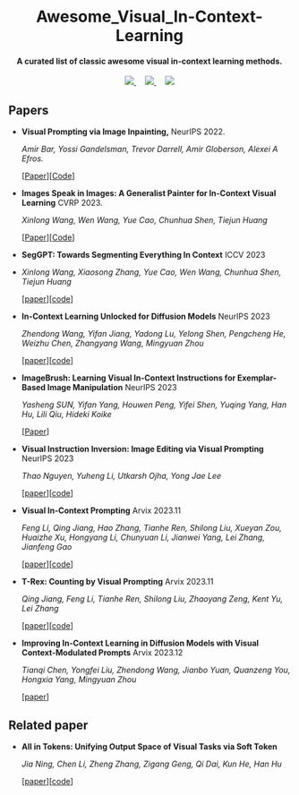 # 
<h1 align='center'>
  <br>
  Awesome_Visual_In-Context-Learning
  <br>
</h1>

<h4 align="center">
  A curated list of classic awesome visual in-context learning methods.
</h4>

<div align="center">
  <a href="https://github.com/sindresorhus/awesome" target='_blank'>
    <img src="https://cdn.rawgit.com/sindresorhus/awesome/d7305f38d29fed78fa85652e3a63e154dd8e8829/media/badge.svg">
  </a> &nbsp;&nbsp;&nbsp;
  <a href="https://GitHub.com/Naereen/StrapDown.js/graphs/commit-activity" target='_blank'>
    <img src="https://img.shields.io/badge/Maintained%3F-yes-green.svg">
  </a> &nbsp;&nbsp;&nbsp;
  <a href="http://makeapullrequest.com" target='_blank'>
    <img src="https://img.shields.io/badge/PRs-welcome-brightgreen.svg">
  </a>
</div>



## Papers

- **Visual Prompting via Image Inpainting,** NeurIPS 2022.
  
  *Amir Bar, Yossi Gandelsman, Trevor Darrell, Amir Globerson, Alexei A Efros.*

  [[Paper](https://openreview.net/forum?id=o4uFFg9_TpV)][[Code](https://yossigandelsman.github.io/visual_prompt/)]


- **Images Speak in Images: A Generalist Painter for In-Context Visual Learning** CVRP 2023.
  
  *Xinlong Wang, Wen Wang, Yue Cao, Chunhua Shen, Tiejun Huang*

  [[Paper](https://openaccess.thecvf.com/content/CVPR2023/papers/Wang_Images_Speak_in_Images_A_Generalist_Painter_for_In-Context_Visual_CVPR_2023_paper.pdf)][[Code](https://github.com/baaivision/Painter)]

- **SegGPT: Towards Segmenting Everything In Context** ICCV 2023
- 
   *Xinlong Wang, Xiaosong Zhang, Yue Cao, Wen Wang, Chunhua Shen, Tiejun Huang*
  
  [[paper](https://openaccess.thecvf.com/content/ICCV2023/papers/Wang_SegGPT_Towards_Segmenting_Everything_in_Context_ICCV_2023_paper.pdf)][[code](https://github.com/baaivision/Painter)]

- **In-Context Learning Unlocked for Diffusion Models** NeurIPS 2023

  *Zhendong Wang, Yifan Jiang, Yadong Lu, Yelong Shen, Pengcheng He, Weizhu Chen, Zhangyang Wang, Mingyuan Zhou*
  
  [[paper](https://arxiv.org/pdf/2305.01115v1.pdf)][[code](https://github.com/Zhendong-Wang/Prompt-Diffusion)]

- **ImageBrush: Learning Visual In-Context Instructions for Exemplar-Based Image Manipulation** NeurIPS 2023
  
   *Yasheng SUN, Yifan Yang, Houwen Peng, Yifei Shen, Yuqing Yang, Han Hu, Lili Qiu, Hideki Koike*
  
    [[Paper]([https://openreview.net/forum?id=o4uFFg9_TpV](https://arxiv.org/abs/2308.00906))]

- **Visual Instruction Inversion: Image Editing via Visual Prompting** NeurIPS 2023

  *Thao Nguyen, Yuheng Li, Utkarsh Ojha, Yong Jae Lee*

  [[paper](https://arxiv.org/abs/2307.14331)][[code](https://thaoshibe.github.io/visii/)]

- **Visual In-Context Prompting** Arvix 2023.11

  *Feng Li, Qing Jiang, Hao Zhang, Tianhe Ren, Shilong Liu, Xueyan Zou, Huaizhe Xu, Hongyang Li, Chunyuan Li, Jianwei Yang, Lei Zhang, Jianfeng Gao*

  [[paper](https://arxiv.org/pdf/2311.13601.pdf)][[code](https://github.com/UX-Decoder/DINOv)]

- **T-Rex: Counting by Visual Prompting** Arvix 2023.11

  *Qing Jiang, Feng Li, Tianhe Ren, Shilong Liu, Zhaoyang Zeng, Kent Yu, Lei Zhang*

  [[paper](https://arxiv.org/abs/2311.13596)][[code](https://trex-counting.github.io/)]

- **Improving In-Context Learning in Diffusion Models with Visual Context-Modulated Prompts** Arvix 2023.12

  *Tianqi Chen, Yongfei Liu, Zhendong Wang, Jianbo Yuan, Quanzeng You, Hongxia Yang, Mingyuan Zhou*

  [[paper](https://arxiv.org/pdf/2312.01408.pdf)]

## Related paper

- **All in Tokens: Unifying Output Space of Visual Tasks via Soft Token**
  
  *Jia Ning, Chen Li, Zheng Zhang, Zigang Geng, Qi Dai, Kun He, Han Hu*

  [[paper](https://arxiv.org/pdf/2301.02229v2.pdf)][[code](https://github.com/SwinTransformer/AiT)]
  


